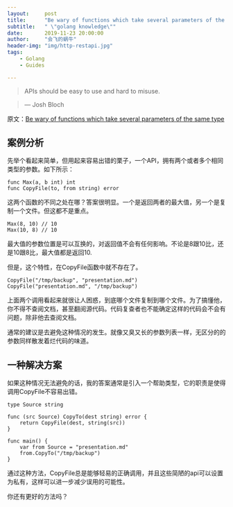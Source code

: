 ```yaml
---
layout:     post
title:      "Be wary of functions which take several parameters of the same type"
subtitle:   " \"golang knowledge\""
date:       2019-11-23 20:00:00
author:     "会飞的蜗牛"
header-img: "img/http-restapi.jpg"
tags:
    - Golang
    - Guides

---
```

> APIs should be easy to use and hard to misuse.

> — Josh Bloch

原文：[Be wary of functions which take several parameters of the same type](https://dave.cheney.net/2019/09/24/be-wary-of-functions-which-take-several-parameters-of-the-same-type)

## 案例分析
先举个看起来简单，但用起来容易出错的栗子，一个API，拥有两个或者多个相同类型的参数。如下所示：

```
func Max(a, b int) int
func CopyFile(to, from string) error
```

这两个函数的不同之处在哪？答案很明显。一个是返回两者的最大值，另一个是复制一个文件。但这都不是重点。

```
Max(8, 10) // 10
Max(10, 8) // 10
```

最大值的参数位置是可以互换的，对返回值不会有任何影响。不论是8跟10比，还是10跟8比，最大值都是返回10.

但是，这个特性，在CopyFile函数中就不存在了。

```
CopyFile("/tmp/backup", "presentation.md")
CopyFile("presentation.md", "/tmp/backup")
```

上面两个调用看起来就很让人困惑，到底哪个文件复制到哪个文件。为了搞懂他，你不得不查阅文档，甚至翻阅源代码。代码复查者也不能确定这样的代码会不会有问题，除非他去查阅文档。

通常的建议是去避免这种情况的发生。就像又臭又长的参数列表一样，无区分的的参数同样散发着烂代码的味道。

## 一种解决方案
如果这种情况无法避免的话，我的答案通常是引入一个帮助类型，它的职责是使得调用CopyFile不容易出错。

```
type Source string

func (src Source) CopyTo(dest string) error {
	return CopyFile(dest, string(src))
}

func main() {
	var from Source = "presentation.md"
	from.CopyTo("/tmp/backup")
}
```

通过这种方法，CopyFile总是能够轻易的正确调用，并且这些简陋的api可以设置为私有，这样可以进一步减少误用的可能性。

你还有更好的方法吗？
